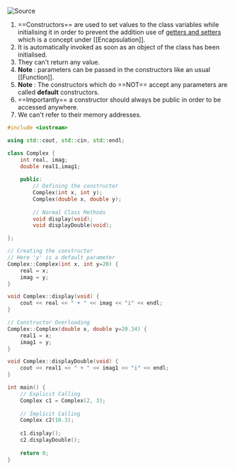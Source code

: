 ![Source](https://youtu.be/EEJUPXFKe8Q?list=PLu0W_9lII9agpFUAlPFe_VNSlXW5uE0YL)

1. ==Constructors== are used to set values to the class variables while initialising it in order to prevent the addition use of [getters and setters](https://www.w3schools.com/cpp/cpp_encapsulation.asp) which is a concept under [[Encapsulation]].
2. It is automatically invoked as soon as an object of the class has been initialised.
3. They can't return any value.
4. **Note** : parameters can be passed in the constructors like an usual [[Function]].
5. **Note** : The constructors which do ==NOT== accept any parameters are called **default** constructors.
6. ==Importantly== a constructor should always be public in order to be accessed anywhere.
7. We can't refer to their memory addresses.

```cpp
#include <iostream>

using std::cout, std::cin, std::endl;

class Complex {
	int real, imag;
	double real1,imag1;
	
	public:
		// Defining the constructor
		Complex(int x, int y);
		Complex(double x, double y);
		
		// Normal Class Methods
		void display(void);
		void displayDouble(void);

};

// Creating the constructor
// Here 'y' is a default parameter
Complex::Complex(int x, int y=20) {
	real = x;
	imag = y;
}

void Complex::display(void) {
	cout << real << " + " << imag << "i" << endl;
}

// Constructor Overloading
Complex::Complex(double x, double y=20.34) {
	real1 = x;
	imag1 = y;
}

void Complex::displayDouble(void) {
	cout << real1 << " + " << imag1 << "i" << endl;
}

int main() {
	// Explicit Calling
	Complex c1 = Complex(2, 3);
	
	// Implicit Calling
	Complex c2(10.3);
	
	c1.display();
	c2.displayDouble();
	
	return 0;
}
```
